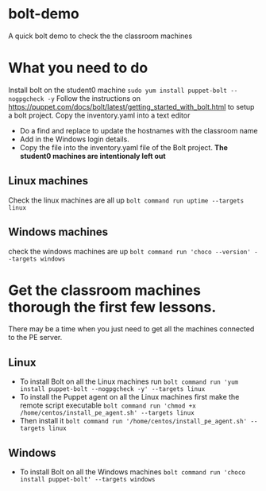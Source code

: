 # bolt-demo
A quick bolt demo to check the the classroom machines

# What you need to do
Install bolt on the student0 machine ```sudo yum install puppet-bolt --nogpgcheck -y``` 
Follow the instructions on https://puppet.com/docs/bolt/latest/getting_started_with_bolt.html to setup a bolt project.
Copy the inventory.yaml into a text editor 
* Do a find and replace to update the hostnames with the classroom name
* Add in the Windows login details.
* Copy the file into the inventory.yaml file of the Bolt project.
**The student0 machines are intentionaly left out**

## Linux machines
Check the linux machines are all up ```bolt command run uptime --targets linux```

## Windows machines
check the windows machines are up ```bolt command run 'choco --version' --targets windows```

# Get the classroom machines thorough the first few lessons.
There may be a time when you just need to get all the machines connected to the PE server.
## Linux
* To install Bolt on all the Linux machines run ```bolt command run 'yum install puppet-bolt --nogpgcheck -y' --targets linux```
* To install the Puppet agent on all the Linux machines first make the remote script executable ```bolt command run 'chmod +x /home/centos/install_pe_agent.sh' --targets linux```
* Then install it ```bolt command run '/home/centos/install_pe_agent.sh' --targets linux```

## Windows
* To install Bolt on all the Windows machines ```bolt command run 'choco install puppet-bolt' --targets windows```



